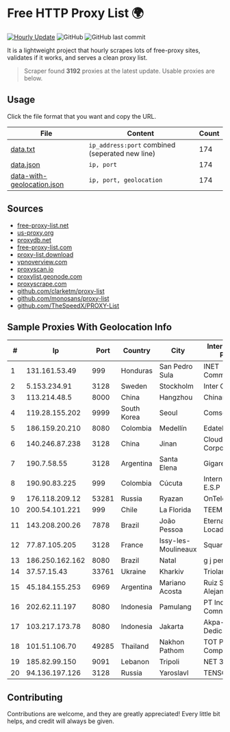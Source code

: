 
# Free HTTP Proxy List 🌍

[![Hourly Update](https://github.com/mertguvencli/http-proxy-list/actions/workflows/main.yml/badge.svg?branch=main)](https://github.com/mertguvencli/http-proxy-list/actions/workflows/main.yml)
![GitHub](https://img.shields.io/github/license/mertguvencli/http-proxy-list)
![GitHub last commit](https://img.shields.io/github/last-commit/mertguvencli/http-proxy-list)

It is a lightweight project that hourly scrapes lots of free-proxy sites, validates if it works, and serves a clean proxy list.


> Scraper found **3192** proxies at the latest update. Usable proxies are below.

## Usage

Click the file format that you want and copy the URL.


|File|Content|Count|
|----|-------|-----|
|[data.txt](https://raw.githubusercontent.com/mertguvencli/http-proxy-list/main/proxy-list/data.txt)|`ip_address:port` combined (seperated new line)|174|
|[data.json](https://raw.githubusercontent.com/mertguvencli/http-proxy-list/main/proxy-list/data.json)|`ip, port`|174|
|[data-with-geolocation.json](https://raw.githubusercontent.com/mertguvencli/http-proxy-list/main/proxy-list/data-with-geolocation.json)|`ip, port, geolocation`|174|

## Sources

* [free-proxy-list.net](https://free-proxy-list.net)
* [us-proxy.org](https://www.us-proxy.org)
* [proxydb.net](http://proxydb.net)
* [free-proxy-list.com](https://free-proxy-list.com/?page=&port=&type%5B%5D=http&type%5B%5D=https&up_time=0&search=Search)
* [proxy-list.download](https://www.proxy-list.download/HTTP)
* [vpnoverview.com](https://vpnoverview.com/privacy/anonymous-browsing/free-proxy-servers)
* [proxyscan.io](https://www.proxyscan.io)
* [proxylist.geonode.com](https://proxylist.geonode.com/api/proxy-list?limit=300&page=1&sort_by=lastChecked&sort_type=desc&protocols=http,https)
* [proxyscrape.com](https://api.proxyscrape.com/v2/?request=displayproxies&protocol=http&timeout=10000&country=all&ssl=all&anonymity=all)
* [github.com/clarketm/proxy-list](https://raw.githubusercontent.com/clarketm/proxy-list/master/proxy-list-raw.txt)
* [github.com/monosans/proxy-list](https://raw.githubusercontent.com/monosans/proxy-list/main/proxies/http.txt)
* [github.com/TheSpeedX/PROXY-List](https://raw.githubusercontent.com/TheSpeedX/PROXY-List/master/http.txt)


## Sample Proxies With Geolocation Info

|#|Ip|Port|Country|City|Internet Service Provider|
|-|--|----|-------|----|-------------------------|
|1|131.161.53.49|999|Honduras|San Pedro Sula|INET Communication|
|2|5.153.234.91|3128|Sweden|Stockholm|Inter Connects Inc|
|3|113.214.48.5|8000|China|Hangzhou|Chinanet|
|4|119.28.155.202|9999|South Korea|Seoul|ComsenzNet|
|5|186.159.20.210|8080|Colombia|Medellín|Edatel S.a. E.S.P|
|6|140.246.87.238|3128|China|Jinan|Cloud Computing Corporation|
|7|190.7.58.55|3128|Argentina|Santa Elena|Gigared S.A.|
|8|190.90.83.225|999|Colombia|Cúcuta|Internexa S.a. E.S.P|
|9|176.118.209.12|53281|Russia|Ryazan|OnTelecom LLC|
|10|200.54.101.221|999|Chile|La Florida|TEEMSR-LACNIC|
|11|143.208.200.26|7878|Brazil|João Pessoa|Eternal VÔdeo Locadora Ltda|
|12|77.87.105.205|3128|France|Issy-les-Moulineaux|Squark Sarl|
|13|186.250.162.162|8080|Brazil|Natal|g j pereira|
|14|37.57.15.43|33761|Ukraine|Kharkiv|Triolan|
|15|45.184.155.253|6969|Argentina|Mariano Acosta|Ruiz Sebastian Alejandro|
|16|202.62.11.197|8080|Indonesia|Pamulang|PT Indonesia Comnets Plus|
|17|103.217.173.78|8080|Indonesia|Jakarta|Akpa-net Soho Dedicated|
|18|101.51.106.70|49285|Thailand|Nakhon Pathom|TOT Public Company Limited|
|19|185.82.99.150|9091|Lebanon|Tripoli|NET 360 S.A.R.L|
|20|94.136.197.126|3128|Russia|Yaroslavl|TENSORTELECOM|



## Contributing

Contributions are welcome, and they are greatly appreciated! Every
little bit helps, and credit will always be given.

